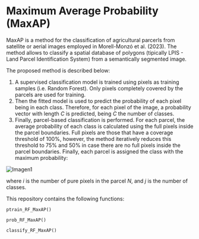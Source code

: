 # Maximum Average Probability (MaxAP)

MaxAP is a method for the classification of agricultural parcerls from satellite or aerial images employed in Morell-Monzó et al. (2023). The method allows to classify a spatial database of polygons (tipically LPIS - Land Parcel Identification System) from a semantically segmented image.

The proposed method is described below:

1.	A supervised classification model is trained using pixels as training samples (i.e. Random Forest). Only pixels completely covered by the parcels are used for training.
2.	Then the fitted model is used to predict the probability of each pixel being in each class. Therefore, for each pixel of the image, a probability vector with length *C* is predicted, being *C* the number of classes.
3.	Finally, parcel-based classification is performed. For each parcel, the average probability of each class is calculated using the full pixels inside the parcel boundaries. Full pixels are those that have a coverage threshold of 100%, however, the method iteratively reduces this threshold to 75% and 50% in case there are no full pixels inside the parcel boundaries. Finally, each parcel is assigned the class with the maximum probability:

![Imagen1](https://user-images.githubusercontent.com/59225676/204857449-99f383e3-6145-41f5-94aa-3b6e108fa331.png)

where *i* is the number of pure pixels in the parcel *N*, and *j* is the number of classes.

This repository contains the following functions:

`ptrain_RF_MaxAP()`

`prob_RF_MaxAP()`

`classify_RF_MaxAP()`
